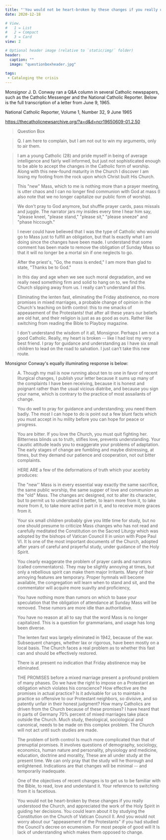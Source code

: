 ```yaml
---
title: "'You would not be heart-broken by these changes if you really understood the Church': A 1965 letter on the new Mass"
date: 2020-12-18

# View.
#   1 = List
#   2 = Compact
#   3 = Card
view: 2

# Optional header image (relative to `static/img/` folder)
header:
  caption: ""
  image: "questionboxheader.jpg"
  
tags:
 - Cataloging the crisis
---
```


Monsignor J. D. Conway ran a Q&A column in several Catholic newspapers, such as the Catholic Messenger and the National Catholic Reporter. Below is the full transcription of a letter from June 9, 1965.

National Catholic Reporter, Volume 1, Number 32, 9 June 1965

https://thecatholicnewsarchive.org/?a=d&d=ncr19650609-01.2.50

> Question Box

> Q. l am here to complain, but I am not out to win my arguments, only to air them. 

> I am a young Catholic (28) and pride myself in being of average intelligence and fairly well informed, but just not sophisticated enough to be able to accept the changes in the Catholic form of worship. Along with this new-found maturity in the Church I discover I am losing my footing from the rock upon which Christ built His Church. 

> This "new" Mass, which to me is nothing more than a prayer meeting, is utter chaos and I can no longer find communion with God at mass (I also note that we no longer capitalize our public form of worship). 

> We don't pray to God anymore, but shuffle prayer cards, pass missals and juggle. The narrator jars my insides every time I hear him say, "please kneel, "please stand," "please sit," "please sneeze" and "phase hiccough." 

> I never could have believed that I was the type of Catholic who would go to Mass just to fulfill an obligation, but that Is exactly what I am doing since the changes have been made. I understand that some comment has been made to remove the obligation of Sunday Mass so that it will no longer be a mortal sin if one neglects to go. 

> After the priest's, "Go, the mass is ended," I am more than glad to state, "Thanks be to God." 

> In this day and age when we see such moral degradation, and we really need something firm and solid to hang on to, we find the Church slipping away from us. I really can't understand all this. 

> Eliminating the lenten fast, eliminating the Friday abstinence, no more promises in mixed marriages, a probable change of opinion in the Church's teaching on birth control: this to me smacks of appeasement of the Protestants! that after all these years our beliefs are old hat, and their religion is just as as good as ours. Rather like switching from reading the Bible to Playboy magazine. 

> I don't understand the wisdom of it all, Monsignor. Perhaps I am not a good Catholic. Really, my heart is broken -- like I had lost my very best friend. I pray for guidance and understanding as I have six small children to lead on the road to salvation. I just can’t take this new route. 

Monsignor Conway's equally illuminating response is below: 

> A. Though my mail is now running about ten to one in favor of recent liturgical changes, I publish your letter because it sums up many of the complaints I have been receiving, because it is honest and poignant rather than the usual vicious diatribe, and because you sign your name, which is contrary to the practice of most assailants of change. 

> You do well to pray for guidance and understanding; you need them badly. The most I can hope to do is point out a few blunt facts which you must accept in hu mility before you can hope for peace or progress. 

> You are bitter. If you love the Church, you must quit fighting her. Bitterness blinds us to truth, stifles love, prevents understanding. Your caustic attitude leads you to exaggerate your problems of adaptation. The early stages of change are fumbling and maybe distressing, at times, but they demand our patience and cooperation, not out bitter complaints. 

> HERE ARE a few of the deformations of truth which your acerbity produces: 

> The "new'' Mass is in every essential way exactly the same sacrifice, the same public worship, the same supper of love and communion as the "old" Mass. The changes arc designed, not to alter its character, but to permit us to understand it better, to learn more from it, to lake more from it, to take more active part in it, and to receive more graces from it. 

> Your six small children probably give you little time for study, but no one should presume to criticize Mass changes who has not read and carefully meditated the Constitution on the Sacred Liturgy which was adopted by the bishops of Vatican Council II in union with Pope Paul VI. It Is one of the most important documents of the Church, adopted after years of careful and prayerful study, under guidance of the Holy Spirit. 

> You clearly exaggerate the problem of prayer cards and narrators (called commentators). They may be slightly annoying at times, but only a rebellious spirit can make them major Irritants. Many of their annoying features are temporary. Proper hymnals will become available, the congregation will learn when to stand and sit, and the commentator will acquire more suavlty and proficiency,

> You have nothing more than rumors on which to base your speculation that the obligation of attendance at Sunday Mass will be removed. These rumors are more idle than authoritative. 

> You have no reason at all to say that the word Mass is no longer capitalized. This is a question for grammarians, and usage has long been diverse. 

> The lenten fast was largely eliminated in 1942, because of the war. Subsequent changes, whether lax or rigorous, have been mostly on a local basis. The Church faces a real problem as to whether this fast can and should be effectively restored. 

> There is at present no indication that Friday abstinence may be eliminated. 

> THE PROMISES before a mixed marriage present a profound problem of many phases. Do we have the right to impose on a Protestant an obligation which violates his conscience? How effective are the promises in actual practice? Is it advisable for us to maintain a practice so offensive to our Protestant neighbors, so divisive, and so patently unfair in their honest judgment? How many Catholics are driven from the Church because of these promises? I have heard that in parts of Germany 70% percent of mixed marriages take place outside the Church. Much study, theological, sociological and canonical, needs to be made on this complex problem. The Church will not act until such studies are made. 

> The problem of birth control Is much more complicated than that of prenuptial promises. It involves questions of demography, sociology, economics, human nature and personality, physiology and medicine, education, doctrine and morality, These are all under study at the present time. We can only pray that the study will he thorough and enlightened. Indications are that changes will be minimal -- and temporarily inadequate. 

> One of the objectives of recent changes is to get us to be familiar with the Bible, to read, love and understand it. Your reference to switching from it is facetious. 

> You would not be heart-broken by these changes if you really understood the Church, and appreciated the work of the Holy Spirit in guiding her decisions. You could learn about it by studying the Constitution on the Church of Vatican Council II. And you would not worry about our "appeasement of the Protestants" if you had studied the Council's decree on ecumenism. For most people of good will It Is lack of understanding which makes them opposed to change.


